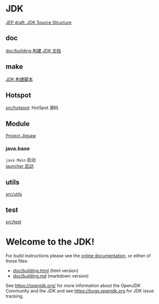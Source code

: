 
# JDK

[JEP draft: JDK Source Structure](https://openjdk.org/jeps/8283227)<br/>

## doc

[doc/building 构建 JDK 文档](doc/building.md)

## make

[JDK 构建脚本](make/readme.md)

## Hotspot

[src/hotspot](./src/hotspot/readme.md): HotSpot 源码

## Module

[Project Jigsaw](https://openjdk.org/projects/jigsaw/)

### java.base

`java Main` 启动\
[launcher 启动](src/java.base/share/native/launcher/readme.md)

## utils

[src/utils](src/utils/readme.md)<br/>

## test

[src/test](src/test/readme.md)<br/>

# Welcome to the JDK!

For build instructions please see the
[online documentation](https://openjdk.org/groups/build/doc/building.html),
or either of these files:

- [doc/building.html](doc/building.html) (html version)
- [doc/building.md](doc/building.md) (markdown version)

See <https://openjdk.org/> for more information about the OpenJDK
Community and the JDK and see <https://bugs.openjdk.org> for JDK issue
tracking.
